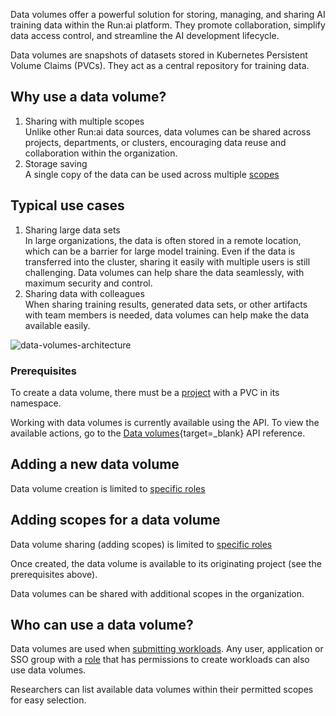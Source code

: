 Data volumes offer a powerful solution for storing, managing, and sharing AI training data within the Run:ai platform. They promote collaboration, simplify data access control, and streamline the AI development lifecycle.

Data volumes are snapshots of datasets stored in Kubernetes Persistent Volume Claims (PVCs). They act as a central repository for training data.

## Why use a data volume?

1.  Sharing with multiple scopes  
    Unlike other Run:ai data sources, data volumes can be shared across projects, departments, or clusters, encouraging data reuse and collaboration within the organization.
2.  Storage saving  
    A single copy of the data can be used across multiple [scopes](./overview.md#asset-scope)

## Typical use cases

1.  Sharing large data sets  
    In large organizations, the data is often stored in a remote location, which can be a barrier for large model training. Even if the data is transferred into the cluster, sharing it easily with multiple users is still challenging. Data volumes can help share the data seamlessly, with maximum security and control.
2.  Sharing data with colleagues  
    When sharing training results, generated data sets, or other artifacts with team members is needed, data volumes can help make the data available easily.

![data-volumes-architecture](img/data-volumes-arch.svg)

### Prerequisites

To create a data volume, there must be a [project](../../../platform-admin/aiinitiatives/org/projects.md) with a PVC in its namespace.

Working with data volumes is currently available using the API. To view the available actions, go to the [Data volumes](https://api-docs.run.ai/2.18/tag/Datavolumes){target=_blank} API reference.

## Adding a new data volume

Data volume creation is limited to [specific roles](./overview.md#who-can-create-an-asset)

## Adding scopes for a data volume

Data volume sharing (adding scopes) is limited to [specific roles](./overview.md#who-can-create-an-asset)

Once created, the data volume is available to its originating project (see the prerequisites above).

Data volumes can be shared with additional scopes in the organization.

## Who can use a data volume?

Data volumes are used when [submitting workloads](../../../platform-admin/workloads/overviews/managing-workloads.md#adding-new-workload). Any user, application or SSO group with a [role](../../../platform-admin/authentication/roles.md) that has permissions to create workloads can also use data volumes.

Researchers can list available data volumes within their permitted scopes for easy selection.


